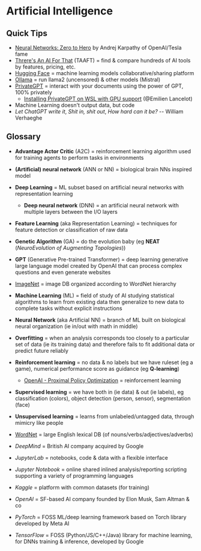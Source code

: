 # Artificial Intelligence

## Quick Tips

* [Neural Networks: Zero to Hero](https://karpathy.ai/zero-to-hero.html) by Andrej Karpathy of OpenAI/Tesla fame
* [Threre's An AI For That](https://theresanaiforthat.com) (TAAFT) = find & compare hundreds of AI tools by features, pricing, etc.
* [Hugging Face](https://huggingface.co) = machine learning models collaborative/sharing platform
* [Ollama](https://ollama.com) = run llama2 (uncensored) & other models (Mistral)
* [PrivateGPT](https://github.com/imartinez/privateGPT) = interact with your documents using the power of GPT, 100% privately
  * [Installing PrivateGPT on WSL with GPU support](https://medium.com/@docteur_rs/installing-privategpt-on-wsl-with-gpu-support-5798d763aa31) (@Emilien Lancelot)
* Machine Learning doesn't output data, but code
* _Let ChatGPT write it_, _Shit in, shit out_, _How hard can it be?_ -- William Verhaeghe

## Glossary

* **Advantage Actor Critic** (A2C) = reinforcement learning algorithm used for training agents to perform tasks in environments
* **(Artificial) neural network** (ANN or NN) = biological brain NNs inspired model
* **Deep Learning** = ML subset based on artificial neural networks with representation learning
  * **Deep neural network** (DNN) = an artificial neural network with multiple layers between the I/O layers
* **Feature Learning** (aka Representation Learning) = techniques for feature detection or classification of raw data
* **Genetic Algorithm** (GA) = do the evolution baby (eg **NEAT** (_NeuroEvolution of Augmenting Topologies_))
* **GPT** (Generative Pre-trained Transformer) = deep learning generative large language model created by OpenAI that can process complex questions and even generate websites
* [ImageNet](http://www.image-net.org) = image DB organized according to WordNet hierarchy
* **Machine Learning** (ML) = field of study of AI studying statistical algorithms to learn from existing data then generalize to new data to complete tasks without explicit instructions
* **Neural Network** (aka Artificial NN) = branch of ML built on biological neural organization (ie in/out with math in middle)
* **Overfitting** = when an analysis corresponds too closely to a particular set of data (ie its training data) and therefore fails to fit additional data or predict future reliably
* **Reinforcement learning** = no data & no labels but we have ruleset (eg a game), numerical performance score as guidance (eg **Q-learning**)
  * [OpenAI - Proximal Policy Optimization](https://openai.com/blog/openai-baselines-ppo) = reinforcement learning
* **Supervised learning** = we have both in (ie data) & out (ie labels), eg classification (colors), object detection (person, sensor), segmentation (face)
* **Unsupervised learning** = learns from unlabeled/untagged data, through mimicry like people
* [WordNet](https://wordnet.princeton.edu) = large English lexical DB (of nouns/verbs/adjectives/adverbs)

* _DeepMind_ = British AI company acquired by Google
* _JupyterLab_ = notebooks, code & data with a flexible interface
* _Jupyter Notebook_ = online shared inlined analysis/reporting scripting supporting a variety of programming languages
* _Kaggle_ = platform with common datasets (for training)
* _OpenAI_ = SF-based AI company founded by Elon Musk, Sam Altman & co
* _PyTorch_ = FOSS ML/deep learning framework based on Torch library developed by Meta AI
* _TensorFlow_ = FOSS (Python/JS/C++/Java) library for machine learning, for DNNs training & inference, developed by Google
